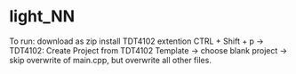 # light_NN

To run: 
download as zip
install TDT4102 extention
CTRL + Shift + p -> TDT4102: Create Project from TDT4102 Template -> choose blank project -> skip overwrite of main.cpp, but overwrite all other files.
